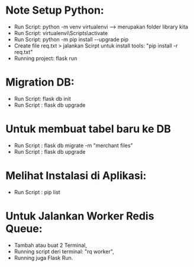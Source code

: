 # Note Setup Python:
- Run Script: python -m venv virtualenvi --> merupakan folder library kita
- Run Script: virtualenvi\Scripts\activate 
- Run Script: python -m pip install --upgrade pip
- Create file req.txt > jalankan Scirpt untuk install tools: "pip install -r req.txt"
- Running project: flask run

# Migration DB:
- Run Script: flask db init
- Run Script : flask db upgrade

# Untuk membuat tabel baru ke DB
- Run Script : flask db migrate -m "merchant files"
- Run Script : flask db upgrade

# Melihat Instalasi di Aplikasi:
- Run Script : pip list

# Untuk Jalankan Worker Redis Queue:
- Tambah atau buat 2 Terminal,
- Running script deri terminal: "rq worker",
- Running juga Flask Run.